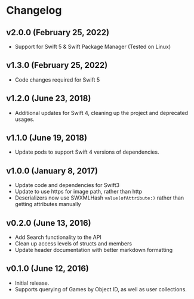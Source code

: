 # Changelog

## v2.0.0 (February 25, 2022)

* Support for Swift 5 & Swift Package Manager (Tested on Linux)

## v1.3.0 (February 25, 2022)

* Code changes required for Swift 5

## v1.2.0 (June 23, 2018)

* Additional updates for Swift 4, cleaning up the project and deprecated usages.

## v1.1.0 (June 19, 2018)

* Update pods to support Swift 4 versions of dependencies.

## v1.0.0 (January 8, 2017)

* Update code and dependencies for Swift3
* Update to use https for image path, rather than http
* Deserializers now use SWXMLHash `value(ofAttribute:)` rather than getting attributes manually

## v0.2.0 (June 13, 2016)

* Add Search functionality to the API
* Clean up access levels of structs and members
* Update header documentation with better markdown formatting

## v0.1.0 (June 12, 2016)

* Initial release.
* Supports querying of Games by Object ID, as well as user collections.
